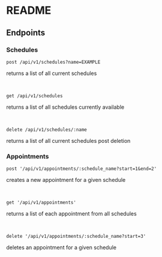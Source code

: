 # README

## Endpoints 


### Schedules
```
post /api/v1/schedules?name=EXAMPLE
```
returns a list of all current schedules

<br>

```
get /api/v1/schedules
```
returns a list of all schedules currently available

<br>

```
delete /api/v1/schedules/:name
```
returns a list of all current schedules post deletion

### Appointments 

```
post '/api/v1/appointments/:schedule_name?start=1&end=2'
```
creates a new appointment for a given schedule 

<br>

```
get '/api/v1/appointments'
```
returns a list of each appointment from all schedules

<br>

```
delete '/api/v1/appointments/:schedule_name?start=3'
```
deletes an appointment for a given schedule
